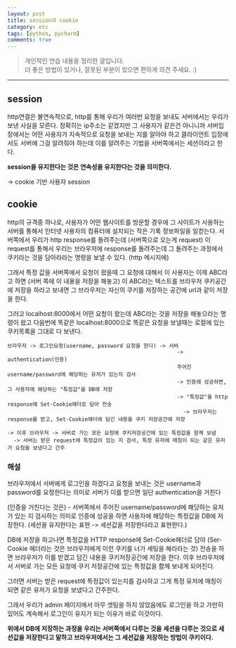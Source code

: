 ```yaml
---
layout: post
title: session과 cookie
category: etc
tags: [python, pycharm]
comments: true
---
```


> 개인적인 연습 내용을 정리한 글입니다.      
> 더 좋은 방법이 있거나, 잘못된 부분이 있으면 편하게 의견 주세요. :)

<hr>

## session

http연결은 불연속적으로, http를 통해 우리가 여러번 요청을 보내도 서버에서는 우리가 보낸 사실을 모른다.
정확히는 ip주소는 같겠지만 그 사용자가 같은건 아니니까 서버입장에서는 어떤 사용자가 지속적으로 요청을 보내는 지를 알아야 하고 클라이언트 입장에서도 서버에 그걸 알려줘야 하는데 이를 알려주는 기법을 서버쪽에서는 세션이라고 한다.

**session을 유지한다는 것은 연속성을 유지한다는 것을 의미한다.**

-> cookie 기반 사용자 session

## cookie

http의 규격중 하나로, 사용자가 어떤 웹사이트를 방문할 경우에 그 사이트가 사용하는 서버를 통해서 인터넷 사용자의 컴퓨터에 설치되는 작은 기록 정보파일을 일컫는다. 서버쪽에서 우리가 http response를 돌려주는데 (서버쪽으로 오는게 request) 이 request를 통해서 우리는 브라우저에 response를 돌려주는데 그 돌려주는 과정에서 쿠키라는 것을 담아라라는 명령을 보낼 수 있다. (http 메시지에)

그래서 특정 값을 서버쪽에서 요청이 왔을때 그 요청에 대해서 이 사용자는 이제 ABC라고 하면 (서버 쪽에 이 내용을 저장을 해놓고) 이 ABC라는 텍스트를 브라우저 쿠키공간에 저장을 하라고 보내면 그 브라우저는 자신의 쿠키를 저장하는 공간에 url과 같이 저장을 한다.

그러고 localhost:8000에서 어떤 요청이 왔는데 ABC라는 것을 저장을 해놓으라는 명령이 왔고 다음번에 똑같은 localhost:8000으로 똑같은 요청을 보낼때는 로컬에 있는 쿠키목록을 그대로 다 보낸다.

```
브라우저 -> 로그인요청(username, password 요청을 한다) -> 서버
                                                      -> authentication(인증)
                                                      주어진 username/password에 해당하는 유저가 있는지 검사
                                                      -> 인증에 성공하면, 그 사용자에 해당하는 "특정값"을 DB에 저장
                                                      -> "특정값"을 http response에 Set-Cookie헤더로 담아 전송
                                                        -> 브라우저는 response를 받고, Set-Cookie헤더에 담긴 내용을 쿠키 저장공간에 저장

-> 이후 브라우저 -> 서버로 가는 모든 요청에 쿠키저장공간에 있는 특정값을 함께 보냄
  -> 서버는 받은 request에 특정값이 있는 지 검사, 특정 유저에 매칭이 되는 같은 유저가 요청을 보냈다고 간주
```

### 해설

브라우저에서 서버에게 로그인을 하겠다고 요청을 보내는 것은 username과 password를 요청한다는 의미로 서버가 이를 받으면 일단 authentication을 거친다

(인증을 거친다는 것은) - 서버쪽에서 주어진 username/password에 해당하는 유저가 있는 지 검사하는 의미로 인증에 성공을 하면 사용자에 해당하는 특정값을 DB에 저장한다. (세션을 유지한다는 표현 -> 세션값을 저장한다라고 표현한다.)

DB에 저장을 하고나면 특정값을 HTTP response에 Set-Cookie헤더로 담아 (Ser-Cookie 헤더라는 것은 브라우저에게 이런 쿠키를 너가 세팅을 해라라는 것) 전송을 하면
브라우저가 이를 받겠고 담긴 내용을 쿠키저장공간에 저장을 한다. 이후 브라우저에서 서버로 가는 모든 요청에 쿠키 저장공간에 있는 특정값을 함께 보내게 되어진다.

그러면 서버는 받은 request에 특정값이 있는지를 검사하고 그게 특정 유저에 매칭이 되면 같은 유저가 요청을 보냈다고 간주한다.

그래서 우리가 admin 페이지에서 아무 셋팅을 하지 않았음에도 로그인을 하고 가만히 있어도 계속해서 로그인이 유지가 되는 이유가 바로 이것이다.

**위에서 DB에 저장하는 과정을 우리는 서버쪽에서 다루는 것을 세션을 다루는 것으로 세션값을 저장한다고 말하고 브라우저에서는 그 세션값을 저장하는 방법이 쿠키이다.**
